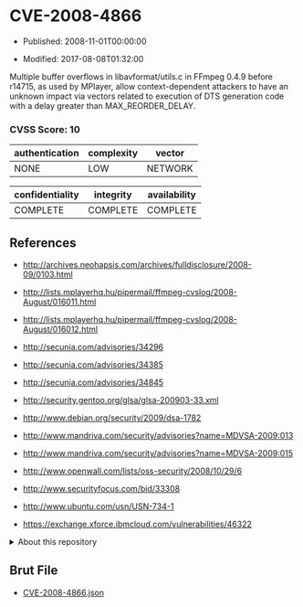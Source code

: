 # CVE-2008-4866

- Published: 2008-11-01T00:00:00

- Modified: 2017-08-08T01:32:00

Multiple buffer overflows in libavformat/utils.c in FFmpeg 0.4.9 before r14715, as used by MPlayer, allow context-dependent attackers to have an unknown impact via vectors related to execution of DTS generation code with a delay greater than MAX_REORDER_DELAY.

### CVSS Score: **10**

| authentication | complexity | vector |
| --- | --- | --- |
| NONE | LOW | NETWORK |

| confidentiality | integrity | availability |
| --- | --- | --- |
| COMPLETE | COMPLETE | COMPLETE |

## References

* http://archives.neohapsis.com/archives/fulldisclosure/2008-09/0103.html

* http://lists.mplayerhq.hu/pipermail/ffmpeg-cvslog/2008-August/016011.html

* http://lists.mplayerhq.hu/pipermail/ffmpeg-cvslog/2008-August/016012.html

* http://secunia.com/advisories/34296

* http://secunia.com/advisories/34385

* http://secunia.com/advisories/34845

* http://security.gentoo.org/glsa/glsa-200903-33.xml

* http://www.debian.org/security/2009/dsa-1782

* http://www.mandriva.com/security/advisories?name=MDVSA-2009:013

* http://www.mandriva.com/security/advisories?name=MDVSA-2009:015

* http://www.openwall.com/lists/oss-security/2008/10/29/6

* http://www.securityfocus.com/bid/33308

* http://www.ubuntu.com/usn/USN-734-1

* https://exchange.xforce.ibmcloud.com/vulnerabilities/46322

<details>
<summary>About this repository</summary> 

  This repository is part of the project [Live Hack CVE](https://github.com/Live-Hack-CVE). Main website can be found [www.live-hack.org](https://www.live-hack.org) 
  
  Made by [Sn0wAlice](https://github.com/Sn0wAlice) for the people that care about security and need to have a feed of the latest CVEs. Hope you enjoy it, don't forget to star the repo and follow me on [Twitter](https://twitter.com/Sn0wAlice) and [Github](https://github.com/Sn0wAlice). And that is my [personnal website](https://www.alice-snow.me/)

  - [Home Page](https://github.com/Live-Hack-CVE)
  - [Framework](https://github.com/Live-Hack-CVE/cve-framework)
  - [CVE database](https://github.com/Live-Hack-CVE/full_database)
  - [Changelog](https://github.com/Live-Hack-CVE/Changelog)
</details>

## Brut File

* [CVE-2008-4866.json](https://raw.githubusercontent.com/Live-Hack-CVE/full_database/main/cves/2008/CVE-2008-4866.json)

